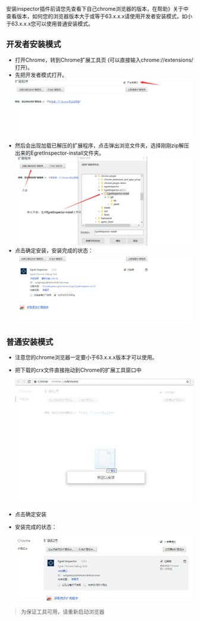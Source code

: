 
安装inspector插件前请您先查看下自己chrome浏览器的版本，在帮助》关于中查看版本，如何您的浏览器版本大于或等于63.x.x.x请使用开发者安装模式，如小于63.x.x.x您可以使用普通安装模式。

## 开发者安装模式

* 打开Chrome，转到Chrome扩展工具页 (可以直接输入chrome://extensions/ 打开)。
* 先把开发者模式打开。
  ![image](3.png)
* 然后会出现加载已解压的扩展程序，点击弹出浏览文件夹，选择刚刚zip解压出来的EgretInspector-install文件夹。
  ![image](4.png)
* 点击确定安装，安装完成的状态：
  ![image](5.png)

## 普通安装模式

* 注意您的chrome浏览器一定要小于63.x.x.x版本才可以使用。
* 把下载的crx文件直接拖动到Chrome的扩展工具窗口中

	![image](1.png)

* 点击确定安装
* 安装完成的状态：

	![image](2.png)

> 为保证工具可用，请重新启动浏览器